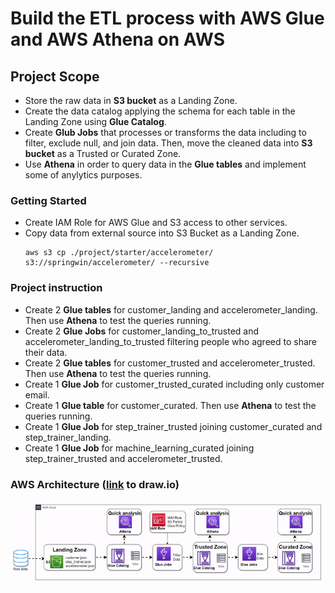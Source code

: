 # Build the ETL process with AWS Glue and AWS Athena on AWS

## Project Scope

- Store the raw data in **S3 bucket** as a Landing Zone.
- Create the data catalog applying the schema for each table in the Landing Zone using **Glue Catalog**.
- Create **Glub Jobs** that processes or transforms the data including to filter, exclude null, and join data. Then, move the cleaned data into **S3 bucket** as a Trusted or Curated Zone.
- Use **Athena** in order to query data in the **Glue tables** and implement some of anylytics purposes.

### Getting Started

- Create IAM Role for AWS Glue and S3 access to other services.
- Copy data from external source into S3 Bucket as a Landing Zone.
    ```
    aws s3 cp ./project/starter/accelerometer/ s3://springwin/accelerometer/ --recursive
    ```

### Project instruction

- Create 2 **Glue tables** for customer_landing and accelerometer_landing. Then use **Athena** to test the queries running.
- Create 2 **Glue Jobs** for customer_landing_to_trusted and accelerometer_landing_to_trusted filtering people who agreed to share their data. 
- Create 2 **Glue tables** for customer_trusted and accelerometer_trusted. Then use **Athena** to test the queries running.
- Create 1 **Glue Job** for customer_trusted_curated including only customer email.
- Create 1 **Glue table** for customer_curated. Then use **Athena** to test the queries running.
- Create 1 **Glue Job** for step_trainer_trusted joining customer_curated and step_trainer_landing.
- Create 1 **Glue Job** for machine_learning_curated joining step_trainer_trusted and accelerometer_trusted.

### AWS Architecture ([link](https://viewer.diagrams.net/index.html?tags=%7B%7D&highlight=0000ff&edit=_blank&layers=1&nav=1&title=aws_glue_athena_project.drawio#R7V1tc5s4EP41%2BRgGId780XaStjftXNr0ptf7kiFYsWkwckFu4vv1J%2FFmQIuNG7BxjrQzMSuZF%2B2zq9WzK3KBp8uXd6GzWnyiM%2BJfaOrs5QJfXWgaMm2L%2FxKSTSIZYTMRzENvlnbaCu68f0kqVFPp2puRqNSRUeozb1UWujQIiMtKMicM6XO52yP1y1ddOXMiCe5cx5el37wZWyRS21C38vfEmy%2ByKyM1bXlw3Kd5SNdBer2ABiRpWTrZadKu0cKZ0eeCCF9f4GlIKUs%2BLV%2BmxBfDmo1Y8r2bmtb8lkMSsCZfeP%2FP3ZO3njz%2FNL483rr08%2FTH981lpoBfjr9OxyK9W7bJBmfBlj7%2FhC7w5BcJmceH7aPzQPxbGnnMowFve6CM0SXv4PjeXAhcflMk5AJf9JzkozSlPg3j0%2BLH%2BKdw0nH6XUZXXBqxkD7l2tBySeEMqmqrN6poyYZW3OPMiRZEPHPashKPsXyZC%2BQqHo0sxeMwipSZwxzeQx7GdGTFbZGXgigd1neELgkLN7xL1qqno5iiH2NN0VIDeN7CyTQVIxEuCliyjEzqpCCe5xfYapN%2FSBV6iHIRoFzTZ2JcVk5Q0rL5cy2AOHmkAbuMYgMd8w7IXL3Eg5S1809z8fuL8yzsXYxhekp%2Bi8lZkw4SjPhgCnkBTWWFxqbDb8Dz%2FYooA5VPHhmAl6U3m4mLTJ4XHiN3K8cVV3zm%2BuayGHU5HNpQNs4Vlql7ZCsGktRtIVnZutaVqrE03jRkCzqnAbdWKiwqHvIfhLFN6n%2BdNaNlhfBRCTd%2Fi7FSNCM7%2Fp6OXXxw9VI62qRH5VF%2B9OnzOPC4B0y8gzj19m7yE6yXJHQY2VpqYsOqZPx4l%2BYiug5d0sDFMSecE7ajYzqEZFaaK2QghMTnT%2FarPHW8RqP29PJ2%2FedP%2FeN7dH357dON%2Bfnv8aUm2e742x0XTH26nknKXlEvYPEtGBP%2Bnz%2FyVL0weMtUHAltlgXVY6ssQPKROEdZUD22ygJUPT2qXB9Vb7AgkI5Kp1cr11cLN8j%2Fc7Stme8F3LVk4YIAFZ8BZh6HT8W7FPAPORDhEFODQVp2nA68OCufS5jDrxWm54g1QcLrXyRRSNLH951V5D3k3wqJuw4jDqIvJHG24GzlPEe6IibOVXz7H9zYnOTWe%2F7x3hXAuHcS916dKvm%2FGwE%2ByL3C82%2FF6XLX7nrB%2FGN8dIXVdCSgS5Qm4Br3CphyrcflXjPGR8HloiyoKvhbhDUrBlrV6eIsjGvfRkeSIZY94e%2F44BePJS7YSI%2B%2BF1q2%2FlccZO634LcPctugwyurZpdvKrpeuJ8lu16wIzJP6mqt%2FUHwVq91jqIY2BTj0UYWUD%2FMtWZhYJTDPYtEAKswDcUeyUaRr2BaH01TDkUEwjKfuTWJ66108nqzyU2gZABbe6gxATnSgKKXrg0FmQ0NpbByPIGhZLd5Zoai64pVnj5sQ8E2MINYigpMIPls0%2FqAjs5xPMXytuJ4oOnYVI85ksg4idcBJ%2Bt8ft43WeORVfRWaI%2Bvio9uSejxIYvjzf44ML2h%2F7JP6r7sU2IEFRGS42UfRs5xNmsKhtNGffob8b11k1ln%2FhckTxrMZNETYe4iRSpIWICkBURcgOSFTGCUusWUAnCFqhCSWbIQyd0yFkIWQjKIcql%2BGwHfRpVv1xMedQv0KhHC20a6cXWjFdquvJCfKPEZgfB6Fe6Af8cYY3ViQGxDTu2XqIC9yYPdRESeUijY3D5yxolWyXA8ei%2FiPmCGJSSJS0v4lQk%2FhJgWhy1IAGcMdhJ4jZllbFtV2zbkuAoya%2FNwq%2F4rIuGfDz%2FE6GhqnKQpWm2afEtE74RJa%2BrUYY5P50mHnb7AKjxm6jvq3MCrcAtkDHh3%2FUqzxmMJlmnn3iGyyheiWh6Qq%2BFeJFzu3VQT4JzTAS4NIN7fsgr7sKkro9HB8OSHBYQekgiBpvWWcl7ZiR4yQdUyTGcp8BE8RKtCd%2F4sD9VTnGeyrCU8AetHE4MxjGrKgGojhwY%2BiMwCfnUEY78zjmnDgTVj69%2FqvMriQe4uZNaxLcENgXAzAPfVWe7APqKfGiehy5vwRx2sqeS4CyEg8MIyOnBndNZpSPQjUhUQMVGX9m%2BFqoDDhYtmVIUOI6h1pmLXTXbJVHQwy8tGBRMVmt4SUXHAkuaOm5c6Wbt8Jm%2Bwnim6jz3rmYHW6BWtYapjjK3DaA3NshAy%2Fze0RgRXV7XjBEzJCXCdQE6gJVbjt5eNuDYaE2PfbjQmnM%2FOSCy5ZGeRWI64Hq4NNRkwBlIMqxFg2ojGQHTUcwqvRoe7jriXIKHyI6JBDpUwa44YWd2zMC4wq%2BniuC7xSUjjpGCpT%2FdQ6i%2FJgOT4Q8MIJBk0AEpWV1AyaqG0QJmiPjrBzAvmvNs%2F8XaCXJvbLi3qMq3s4wJje%2FQ1XjGIchNYiZRrQkTwXLLgyibB0RRr6VJcOYL1OgL0qne2YNMaKPZQr6FpNV7j89pzn8Rj8NXdJvKiWos%2FY%2BicrHClK9yA%2FgCigXbxjcMCo1cLjCFvuneBMY%2BR3dl8YJhSdd%2FIVCxg%2B5WuZBuiKvmpTNz%2BpAAVFnecjPqDPhSng4HpLWLFqGJFM2xFlxOZx0086TLZe1ZUbj%2BqzrKpfC%2BXi49F5oJXN7rYM1K3b29fRemZac6oMe8jbRNpsFe6fxWDFlAxyNdQJuD0wIpBfbu4On55Efy8xYBgqC86cn1RBwgF6ouQqRjWaPvTkDHurNYIfqz6Nf9Qa9SPiA%2FwfoJBUmVC%2BbghnyYnHIZiozdQbGQDxUYaiLejFhtpDTY7DDRTf2mmG0O3%2BDL1IJppaiGMbv43NJM34zfgsc29E8zuRU4siu6XTuDMyTI26A63l2qKYRdilZL16zLBbCJwl2lB3L7916ed2o9UPow%2F8f5fqJjNhiil2VZ%2BnJOQ2RpNFXBQtz%2FyC4ZsYAbpbH%2Bt1mG9agkwlex2XKl1S33P9TZyaxoUx%2B1A84At4VYkbOmGhCUo59VGDhwm4CAipZor%2FRquI8ZH5w0kwbtY1uiSw7BscFlj2IqpAyubzpTb4UvnbjxfxBg1s8rW7q8Kr6UbvEHJG%2FD1SQU4fKqByiegqtzOPELmkd5uuXs%2FmHbcdGs%2BPumLGvBZ7s0f6Y335h%2F9RTMYWgAMBMDZEABDnclhdSYdWLcpW3dvCk0w9GKuodDkZGHWCEhp9aHSxESSGtosPsCWWYyKBIOxLy7q8Tutsol7f1nCSd9jhBuUkPYvWEJI3upx5nUJeFR44qEu4ezrEhDS5T0kZ1GYoNcTbENhQj8iBMj%2F9aIyQZf5u6Ey4Q1UJiAN4z6WJmRA3pkMmK7FX4qYDcmA5qEUnA2wjp0N6HAHxB88gniL3H9IWbbM6RQ2qmYqtillmPOdcdw3mIVIR5fQdNQUgQHFNL1f5li6WvlrQad%2FVbYhz%2FC7J%2FeBCx644PMKpirvau3ArkfVvwLW3ataG1p1fRw1vFDuyEXnEjhO%2Fj45o%2F4FN8PrCXoSxzeLFY76VgvjLBPxILdy%2BrBrSMEPYdcQdr3Ssm0psXrywOuYufch8DoUHqcPveopsCH06kno1TRiaCn44ofbv%2Fset70TTvQTnYl89PV%2F) to draw.io)
<img src="result_image\aws_architecture.gif" class="img-responsive" alt=""> </div>
